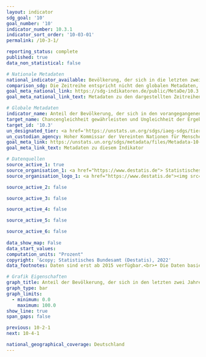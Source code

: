 ```yaml
---
layout: indicator    
sdg_goal: '10'    
goal_number: '10'    
indicator_number: 10.3.1    
indicator_sort_order: '10-03-01'    
permalink: /10-3-1/    

reporting_status: complete    
published: true    
data_non_statistical: false    

# Nationale Metadaten    
national_indicator_available: Bevölkerung, der sich in die letzten zwei Jahren im Kontakt mit öffentlichen Diensten diskriminiert gefühlt hat    
comparison_sdg: Die Zeitreihe entspricht nicht den globalen Metadaten, bietet aber zusätzliche Informationen.    
goal_meta_national_link: https://sdg-indikatoren.de/public/MetaDe/10.3.1.pdf    
goal_meta_national_link_text: Metadaten zu den dargestellten Zeitreihen    

# Globale Metadaten    
indicator_name: Anteil der Bevölkerung, der sich in den vorangegangenen 12 Monaten wegen eines nach den internationalen Menschenrechtsnormen verbotenen Diskriminierungsgrunds persönlich diskriminiert oder belästigt gefühlt hat    
target_name: Chancengleichheit gewährleisten und Ungleichheit der Ergebnisse reduzieren, namentlich durch die Abschaffung diskriminierender Gesetze, Politiken und Praktiken und die Förderung geeigneter gesetzgeberischer, politischer und sonstiger Maßnahmen in dieser Hinsicht    
target_id: '10.3'    
un_designated_tier: <a href='https://unstats.un.org/sdgs/iaeg-sdgs/tier-classification/' title='Klicken Sie hier um weitere Informationen zur UN-Tier-Klassifikation zu erhalten.'  target='_blank'>Tier II</a>    
un_custodian_agency: Hoher Kommissar der Vereinten Nationen für Menschenrechte (OHCHR)    
goal_meta_link: https://unstats.un.org/sdgs/metadata/files/Metadata-10-03-01.pdf    
goal_meta_link_text: Metadaten zu diesem Indikator        

# Datenquellen
source_active_1: true
source_organisation_1: <a href="https://www.destatis.de"> Statistisches Bundesamt (Destatis) </a>
source_organisation_logo_1: <a href="https://www.destatis.de"><img src="https://g205sdgs.github.io/sdg-indicators/public/OrgImgDe/destatis.png" alt="Logo destatis" style="height:60px; width:148px"/></a>

source_active_2: false

source_active_3: false

source_active_4: false

source_active_5: false

source_active_6: false
    
data_show_map: False    
data_start_values:     
computation_units: "Prozent"    
copyright: '&copy; Statistisches Bundesamt (Destatis), 2022'    
data_footnotes: Daten sind erst ab 2015 verfügbar.<br>• Die Daten basieren auf einer Sonderauswertung und sind nicht öffentlich zugänglich.    

# Grafik Eigenschaften    
graph_title: Anteil der Bevölkerung, der sich in den letzten zwei Jahren im Kontakt mit öffentlichen Diensten diskriminiert gefühlt hat    
graph_type: bar    
graph_limits:
  - minimum: 0.0
    maximum: 100.0
show_line: true
span_gaps: false    

previous: 10-2-1    
next: 10-4-1    

national_geographical_coverage: Deutschland    
---
```


<span></span>